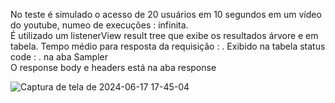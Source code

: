 No teste é simulado o acesso de 20 usuários em 10 segundos em um vídeo do youtube, numeo de execuções : infinita.    
É utilizado um listenerView result tree que exibe os resultados árvore  e em tabela.
Tempo médio para resposta da requisição :  . Exibido na tabela
status code :    . na aba Sampler    
O response body e headers está na aba response    

  ![Captura de tela de 2024-06-17 17-45-04](https://github.com/klausmerini/JMeterTests/assets/109608171/71eccb0f-e2fb-4f4c-8d16-7a698ae1dd58)
